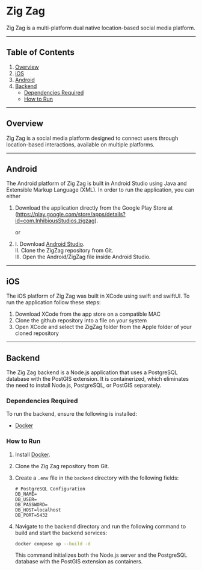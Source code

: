 # Zig Zag

Zig Zag is a multi-platform dual native location-based social media platform.

---

## Table of Contents

1. [Overview](#overview)
2. [iOS](#ios)
3. [Android](#android)
5. [Backend](#backend)  
   - [Dependencies Required](#dependencies-required)  
   - [How to Run](#how-to-run)  

---

## Overview

Zig Zag is a social media platform designed to connect users through location-based interactions, available on multiple platforms.

---

## Android
The Android platform of Zig Zag is built in Android Studio using Java and Extensible Markup Language (XML). 
In order to run the application, you can either 

1. Download the application directly from the Google Play Store at (https://play.google.com/store/apps/details?id=com.InhibiousStudios.zigzag).

   or
   
2. I. Download [Android Studio](https://developer.android.com/studio).                                                                                                                                             
   II.  Clone the ZigZag repository from Git.                                                                                                                                                                       
   III. Open the Android/ZigZag file inside Android Studio.

---
   
## iOS

The iOS platform of Zig Zag was built in XCode using swift and swiftUI. To run the application follow these steps:

1. Download XCode from the app store on a compatible MAC
2. Clone the github repository into a file on your system
3. Open XCode and select the ZigZag folder from the Apple folder of your cloned repository

---

## Backend

The Zig Zag backend is a Node.js application that uses a PostgreSQL database with the PostGIS extension. It is containerized, which eliminates the need to install Node.js, PostgreSQL, or PostGIS separately.

### Dependencies Required

To run the backend, ensure the following is installed:

- [Docker](https://docs.docker.com/engine/install/)

### How to Run

1. Install [Docker](https://docs.docker.com/engine/install/).
2. Clone the Zig Zag repository from Git.
3. Create a `.env` file in the `backend` directory with the following fields:
    ```env
   # PostgreSQL Configuration
   DB_NAME=
   DB_USER=
   DB_PASSWORD=
   DB_HOST=localhost
   DB_PORT=5432
   ```
4.	Navigate to the backend directory and run the following command to build and start the backend services:

    ```bash 
    docker compose up --build -d
    ```
    This command initializes both the Node.js server and the PostgreSQL database with the PostGIS extension as containers.
